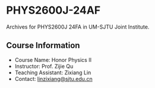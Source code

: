 # PHYS2600J-24AF
Archives for PHYS2600J 24FA in UM-SJTU Joint Institute.

## Course Information
- Course Name: Honor Physics II
- Instructor: Prof. Zijie Qu
- Teaching Assistant: Zixiang Lin
- Contact: linzixiang@sjtu.edu.cn
